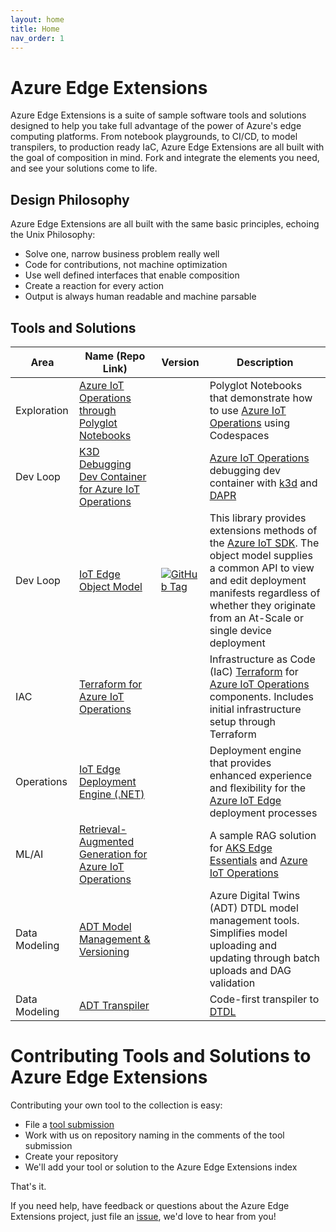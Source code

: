 ```yaml
---
layout: home
title: Home
nav_order: 1
---
```


# Azure Edge Extensions

Azure Edge Extensions is a suite of sample software tools and solutions designed to help you take full advantage of the power of Azure's
edge computing platforms. From notebook playgrounds, to CI/CD, to model transpilers, to production ready IaC, Azure
Edge Extensions are all built with the goal of composition in mind. Fork and integrate the elements you need, and see
your solutions come to life.

## Design Philosophy

Azure Edge Extensions are all built with the same basic principles, echoing the Unix Philosophy:

* Solve one, narrow business problem really well
* Code for contributions, not machine optimization
* Use well defined interfaces that enable composition
* Create a reaction for every action
* Output is always human readable and machine parsable

## Tools and Solutions

|  Area  |  Name (Repo Link)  |  Version  |  Description  |
|----|----|----|----|
|  Exploration  |  [Azure IoT Operations through Polyglot Notebooks](https://github.com/Azure-Samples/azure-edge-extensions-polyglotnotebook-aio)  |  |  Polyglot Notebooks that demonstrate how to use [Azure IoT Operations](https://learn.microsoft.com/en-us/azure/iot-operations/get-started/overview-iot-operations) using Codespaces  |
|  Dev Loop  |  [K3D Debugging Dev Container for Azure IoT Operations](https://github.com/Azure-Samples/azure-edge-extensions-aio-dapr-net-devcontainer-k3d)  ||  [Azure IoT Operations](https://learn.microsoft.com/en-us/azure/iot-operations/get-started/overview-iot-operations) debugging dev container with [k3d](https://k3d.io/) and [DAPR](https://dapr.io/)  |
|  Dev Loop  |  [IoT Edge Object Model](https://github.com/Azure-Samples/azure-edge-extensions-iotedge-objectmodel-dotnet)  |  [![GitHub Tag](https://img.shields.io/github/v/tag/azure-samples/azure-edge-extensions-iotedge-objectmodel-dotnet?logo=github&label=version)](https://github.com/Azure-Samples/azure-edge-extensions-iotedge-objectmodel-dotnet/tags)  |  This library provides extensions methods of the [Azure IoT SDK](https://learn.microsoft.com/en-us/azure/iot/iot-sdks). The object model supplies a common API to view and edit deployment manifests regardless of whether they originate from an At-Scale or single device deployment  |
|  IAC  |  [Terraform for Azure IoT Operations](https://github.com/Azure-Samples/azure-edge-extensions-aio-iac-terraform)  |  |  Infrastructure as Code (IaC) [Terraform](https://www.terraform.io/) for [Azure IoT Operations](https://learn.microsoft.com/en-us/azure/iot-operations/get-started/overview-iot-operations) components. Includes initial infrastructure setup through Terraform  |
|  Operations  |  [IoT Edge Deployment Engine (.NET)](https://github.com/Azure-Samples/azure-edge-extensions-iotedge-deploymentengine-dotnet)  |  |  Deployment engine that provides enhanced experience and flexibility for the [Azure IoT Edge](https://learn.microsoft.com/en-us/azure/iot-edge/about-iot-edge) deployment processes  |
|  ML/AI  |  [Retrieval-Augmented Generation for Azure IoT Operations](https://github.com/Azure-Samples/azure-edge-extensions-retrieval-augmented-generation)  |  |  A sample RAG solution for [AKS Edge Essentials](https://learn.microsoft.com/en-us/azure/aks/hybrid/aks-edge-overview) and [Azure IoT Operations](https://learn.microsoft.com/en-us/azure/iot-operations/get-started/overview-iot-operations)  |
|  Data Modeling  |  [ADT Model Management & Versioning](https://github.com/Azure-Samples/azure-edge-extensions-adt-modelmgmt) |  |  Azure Digital Twins (ADT) DTDL model management tools. Simplifies model uploading and updating through batch uploads and DAG validation  |
|  Data Modeling  |  [ADT Transpiler](https://github.com/Azure-Samples/azure-edge-extensions-adt-transpiler) |  |  Code-first transpiler to [DTDL](https://learn.microsoft.com/en-us/azure/digital-twins/concepts-models#digital-twin-definition-language-dtdl-for-models)  |

# Contributing Tools and Solutions to Azure Edge Extensions

Contributing your own tool to the collection is easy:

* File a [tool submission](https://github.com/Azure-Samples/azure-edge-extensions/issues/new?template=TOOL_SUBMISSION.md)
* Work with us on repository naming in the comments of the tool submission
* Create your repository
* We'll add your tool or solution to the Azure Edge Extensions index

That's it.

If you need help, have feedback or questions about the Azure Edge Extensions project, just file an [issue](https://github.com/Azure-Samples/azure-edge-extensions/issues), we'd love to hear from you! 

